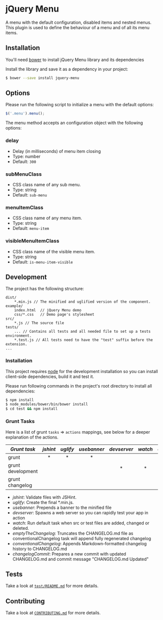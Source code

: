 # jQuery Menu
A menu with the default configuration, disabled items and nested menus.
This plugin is used to define the behaviour of a menu and of all its menu items.

## Installation
You'll need [bower](http://bower.io/) to install jQuery Menu library and its dependencies

Install the library and save it as a dependency in your project:
```sh
$ bower --save install jquery-menu
```

## Options
Please run the following script to initialize a menu with the default options:
```js
$('.menu').menu();
```

The menu method accepts an configuration object with the following options:

### delay
* Delay (in milliseconds) of menu item closing
* Type: number
* Default: `300`

### subMenuClass
* CSS class name of any sub menu.
* Type: string
* Default: `sub-menu`

### menuItemClass
* CSS class name of any menu item.
* Type: string
* Default: `menu-item`

### visibleMenuItemClass
* CSS class name of the visible menu item.
* Type: string
* Default: `is-menu-item-visible`

## Development
The project has the following structure:
```
dist/
	*.min.js // The minified and uglified version of the component.
example/
	index.html	// jQuery Menu demo
	css/*.css	// Demo page's stylesheet
src/
    *.js // The source file
tests/
    ... // Contains all tests and all needed file to set up a tests environment.
    *.test.js // All tests need to have the "test" suffix before the extension.
...
```

### Installation
This project requires [node](https://nodejs.org/) for the development installation so you can
install client-side dependencies, build it and test it.

Please run following commands in the project's root directory to install all dependencies:
```sh
$ npm install
$ node_modules/bower/bin/bower install
$ cd test && npm install
```

### Grunt Tasks
Here is a list of grunt `tasks` => `actions` mappings, see below for a deeper explanation of the actions.

|   *Grunt task*    | *jshint* | *uglify* | *usebanner* | *devserver* | *watch* | *emptyTheChangelog* | *conventionalChangelog* | *changelogCommit* |
|-------------------|:--------:|:--------:|:-----------:|:-----------:|:-------:|:-------------------:|:-----------------------:|:-----------------:|
|      grunt        |    *     |    *     |      *      |             |         |                     |                         |                   |
| grunt development |          |          |             |      *      |    *    |                     |                         |                   |
| grunt changelog   |          |          |             |             |         |         *           |          *              |         *         |

* *jshint*: Validate files with JSHint.
* *uglify*: Create the final \*.min.js.
* *usebanner*: Prepends a banner to the minified file
* *devserver*: Spawns a web server so you can rapidly test your app in action
* *watch*: Run default task when src or test files are added, changed or deleted.
* *emptyTheChangelog*: Truncates the CHANGELOG.md file as conventionalChangelog task will append fully regenerated changelog
* *conventionalChangelog*: Appends Markdown-formatted changelog history to CHANGELOG.md
* *changelogCommit*: Prepares a new commit with updated CHANGELOG.md and commit message "CHANGELOG.md Updated"

## Tests
Take a look at [`test/README.md`](test/README.md) for more details.

## Contributing
Take a look at [`CONTRIBUTING.md`](CONTRIBUTING.md) for more details.
